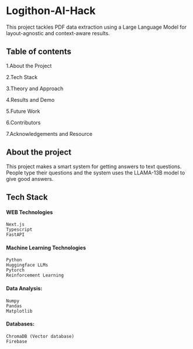 # Logithon-AI-Hack
This project tackles PDF data extraction using a Large Language Model for layout-agnostic and context-aware results.
##  Table of contents
1.About the Project

2.Tech Stack
    

3.Theory and Approach

4.Results and Demo

5.Future Work

6.Contributors

7.Acknowledgements and Resource
##  About the project 
This project makes a smart system for getting answers to text questions. People type their questions and the system uses the LLAMA-13B  model to give good answers.
## Tech Stack
#### WEB Technologies
    Next.js
    Typescript
    FastAPI

#### Machine Learning Technologies
    Python
    Huggingface LLMs
    Pytorch
    Reinforcement Learning

#### Data Analysis: 
    Numpy
    Pandas
    Matplotlib

#### Databases:
    ChromaDB (Vector database)
    Firebase